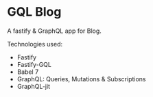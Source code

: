# GQL Blog

A fastify & GraphQL app for Blog.

Technologies used:
* Fastify
* Fastify-GQL
* Babel 7
* GraphQL: Queries, Mutations & Subscriptions
* GraphQL-jit